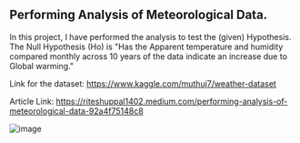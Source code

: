 ## Performing Analysis of Meteorological Data.

In this project, I have performed the analysis to test the (given) Hypothesis. The Null Hypothesis (Ho) is "Has the Apparent temperature and humidity compared monthly across 10 years of the data indicate an increase due to Global warming."

Link for the dataset: https://www.kaggle.com/muthuj7/weather-dataset

Article Link: https://riteshuppal1402.medium.com/performing-analysis-of-meteorological-data-92a4f75148c8

![image](https://user-images.githubusercontent.com/68817881/148183345-728dc7dd-85a1-4c7d-9de3-c6d945002810.png)


